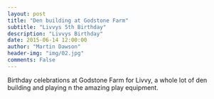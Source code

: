 ```yaml
---
layout: post
title: "Den building at Godstone Farm"
subtitle: "Livvys 5th Birthday"
description: "Livvys Birthday"
date: 2015-06-14 12:00:00
author: "Martin Dawson"
header-img: "img/02.jpg"
comments: False
---
```

Birthday celebrations at Godstone Farm for Livvy, a whole lot of den building and playing n the amazing play equipment.
